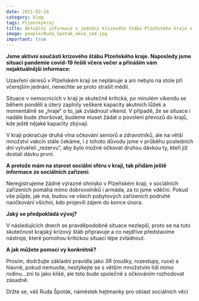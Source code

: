 ```yaml
---
date: 2021-02-18
category: blog
tags: Plzenskykraj
title: Aktuální informace z jednání krizového štábu Plzeňského kraje v lidštině
image: people/Ruda_Spotak_akce_zad.jpg
important: true
---
```


**Jsme aktivní součástí krizového štábu Plzeňského kraje. Naposledy jsme situaci pandemie covid-19 řešili včera večer a přináším vám nejaktuálnější informace:**

Uzavření okresů v Plzeňském kraji se neplánuje a ani nebylo na stole při včerejším jednání, nenechte se proto strašit médii.

Situace v nemocnicích v kraji je skutečně kritická, po minulém víkendu se během pondělí a úterý zaplnily veškeré kapacity akutních lůžek a momentálně se „hraje“ o to, jak zvládnout víkend. V případě, že se situace i nadále bude zhoršovat, budeme muset žádat o povolení převozů do krajů, kde ještě nějaké kapacity zbývají.

V kraji pokračuje druhá vlna očkování seniorů a zdravotníků, ale na větší množství vakcín stále čekáme, i z tohoto důvodu jsme v průběhu posledních dní vytvářeli „rezervu“, aby bylo možné očkovat druhou dávkou ty, kteří již dostali dávku první.

**A protože mám na starost sociální sféru v kraji, tak přidám ještě informace ze sociálních zařízení:**

Neregistrujeme žádné výrazné ohnisko v Plzeňském kraji, v sociálních zařízeních pomáhá mimo dobrovolníků i armáda, za to jsme vděční. Pokud vše půjde, jak má, budou ve všech pobytových zařízeních podruhé naočkování všichni, kdo projevili zájem do konce února.

**Jaký se předpokládá vývoj?**

V následujících dnech se pravděpodobně situace nezlepší, proto se na tuto skutečnost krajský krizový štáb připravuje a co nejdříve představíme nástroje, které pomohou kritickou situaci lépe zvládnout.

**A jak můžete pomoci vy konkrétně?**

Prosím, dodržujte základní pravidla jako 3R (roušky, rozestupy, ruce) a hlavně, pokud nemusíte, nestýkejte se s větším množstvím lidí mimo rodinu…zní to jako klišé, ale toto bude společně s očkováním rozhodovat zásadně.

Držte se, 
váš Ruda Špoták, 
náměstek hejtmanky pro oblast sociálních věcí
